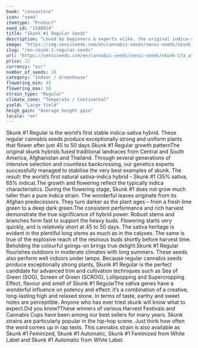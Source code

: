 ```yaml
---
book: "cannastore"
icon: "seed"
itemtype: "Product"
seed_id: "1500024"
title: "Skunk #1 Regular Seeds"
description: "Loved by beginners & experts alike, the original indica-sativa hybrid gives big yields, a fantastic flavour & effect. Buy Skunk #1® seeds here!"
image: "https://img.sensiseeds.com/en/cannabis-seeds/sensi-seeds/skunk-1-image.png"
slug: "/en-skunk-1-regular-seeds"
url: "https://sensiseeds.com/en/cannabis-seeds/sensi-seeds/skunk-1?a_aid=cannastore"
price: 32
currency: "eur"
number_of_seeds: 10
category: "Indoor / Greenhouse"
flowering_min: 45
flowering_max: 50
strain_type: "Regular"
climate_zone: "Temperate / Continental"
yield: "Large Yield"
heigh_gain: "Average height gain"
locale: "en"
---
```

Skunk #1 Regular is the world’s first stable indica-sativa hybrid. These regular cannabis seeds produce exceptionally strong and uniform plants that flower after just 45 to 50 days.Skunk #1 Regular growth patternThe original skunk hybrids fused traditional landraces from Central and South America, Afghanistan and Thailand. Through several generations of intensive selection and countless backcrossing, our genetics experts successfully managed to stabilise the very best examples of skunk. The result: the world’s first natural sativa-indica hybrid – Skunk #1 (35% sativa, 65% indica).The growth and flowering reflect the typically indica characteristics. During the flowering stage, Skunk #1 does not grow much taller than a pure indica strain. The wonderful leaves originate from its Afghan predecessors. They turn darker as the plant ages – from a fresh lime green to a deep dark green.The consistent performance and rich harvest demonstrate the true significance of hybrid power. Robust stems and branches form fast to support the heavy buds. Flowering starts very quickly, and is relatively short at 45 to 50 days. The sativa heritage is evident in the plentiful long stems as much as in the calyxes. The same is true of the explosive reach of the resinous buds shortly before harvest time. Beholding the colourful goings-on brings true delight.Skunk #1 Regular flourishes outdoors in moderate climates with long summers. These seeds also perform well indoors under lamps. Because regular cannabis seeds produce exceptionally strong plants, Skunk #1 Regular is the perfect candidate for advanced trim and cultivation techniques such as Sea of Green (SOG), Screen of Green (SCROG), Lollipopping and Supercropping. Effect, flavour and smell of Skunk #1 RegularThe sativa genes have a wonderful influence on potency and effect: it’s a combination of a creative, long-lasting high and relaxed stone. In terms of taste, earthy and sweet notes are perceptible. Anyone who has ever tried skunk will know what to expect.Did you know?These winners of various Harvest Festivals and Cannabis Cups have been among our best sellers for many years. Skunk strains are particularly popular in the hip-hop scene. Just think how often the word comes up in rap texts. This cannabis strain is also available as Skunk #1 Feminized, Skunk #1 Automatic, Skunk #1 Feminized from White Label and Skunk #1 Automatic from White Label.
